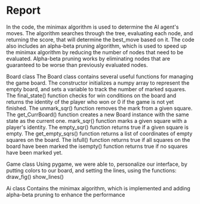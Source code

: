 # Report

In the code, the minimax algorithm is used to determine the AI agent's moves. The algorithm searches through the tree, evaluating each node, and returning the score, that will determine the best_move based on it.
The code also includes an alpha-beta pruning algorithm, which is used to speed up the minimax algorithm by reducing the number of nodes that need to be evaluated. Alpha-beta pruning works by eliminating nodes that are guaranteed to be worse than previously evaluated nodes.

Board class
The Board class contains several useful functions for managing the game board. The constructor initializes a numpy array to represent the empty board, and sets a variable to track the number of marked squares. 
The final_state() function checks for win conditions on the board and returns the identity of the player who won or 0 if the game is not yet finished. 
The unmark_sqr() function removes the mark from a given square. 
The get_CurrBoard() function creates a new Board instance with the same state as the current one. 
mark_sqr() function marks a given square with a player's identity. 
The empty_sqr() function returns true if a given square is empty. The get_empty_sqrs() function returns a list of coordinates of empty squares on the board.
 The isfull() function returns true if all squares on the board have been marked
the isempty() function returns true if no squares have been marked yet.

Game class
Using pygame, we were able to, personalize our interface, by putting colors to our board, and setting the lines, using the functions:
draw_fig()
show_lines()


Ai class
Contains the minimax algorithm, which is implemented and adding alpha-beta pruning to enhance the performance
